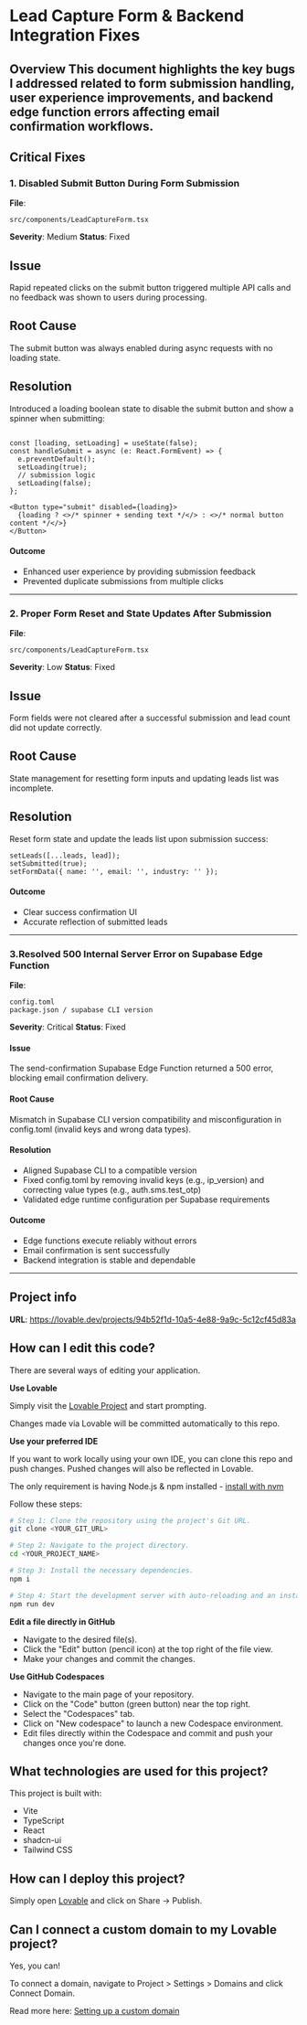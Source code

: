 # Lead Capture Form & Backend Integration Fixes

## Overview This document highlights the key bugs I addressed related to form submission handling, user experience improvements, and backend edge function errors affecting email confirmation workflows.

## Critical Fixes

### 1. Disabled Submit Button During Form Submission

**File**:

```
src/components/LeadCaptureForm.tsx
```

**Severity**: Medium
**Status**: Fixed

## Issue
Rapid repeated clicks on the submit button triggered multiple API calls and no feedback was shown to users during processing.

## Root Cause
The submit button was always enabled during async requests with no loading state.

## Resolution
Introduced a loading boolean state to disable the submit button and show a spinner when submitting:

```tsx

const [loading, setLoading] = useState(false);
const handleSubmit = async (e: React.FormEvent) => {
  e.preventDefault();
  setLoading(true);
  // submission logic
  setLoading(false);
};

<Button type="submit" disabled={loading}>
  {loading ? <>/* spinner + sending text */</> : <>/* normal button content */</>}
</Button>

```

#### Outcome
- Enhanced user experience by providing submission feedback
- Prevented duplicate submissions from multiple clicks

---

### 2. Proper Form Reset and State Updates After Submission

**File**:

```
src/components/LeadCaptureForm.tsx
```

**Severity**: Low
**Status**:  Fixed


## Issue
Form fields were not cleared after a successful submission and lead count did not update correctly.

## Root Cause
State management for resetting form inputs and updating leads list was incomplete.

## Resolution
Reset form state and update the leads list upon submission success:

```tsx
setLeads([...leads, lead]);
setSubmitted(true);
setFormData({ name: '', email: '', industry: '' });
```

#### Outcome
-  Clear success confirmation UI
-  Accurate reflection of submitted leads

---

### 3.Resolved 500 Internal Server Error on Supabase Edge Function

**File**:

```
config.toml  
package.json / supabase CLI version  
```

**Severity**: Critical
**Status**: Fixed

#### Issue
The send-confirmation Supabase Edge Function returned a 500 error, blocking email confirmation delivery.

#### Root Cause
Mismatch in Supabase CLI version compatibility and misconfiguration in config.toml (invalid keys and wrong data types).

#### Resolution
- Aligned Supabase CLI to a compatible version
- Fixed config.toml by removing invalid keys (e.g., ip_version) and correcting value types (e.g., auth.sms.test_otp)
- Validated edge runtime configuration per Supabase requirements

#### Outcome
- Edge functions execute reliably without errors
- Email confirmation is sent successfully
- Backend integration is stable and dependable

---



## Project info

**URL**: https://lovable.dev/projects/94b52f1d-10a5-4e88-9a9c-5c12cf45d83a

## How can I edit this code?

There are several ways of editing your application.

**Use Lovable**

Simply visit the [Lovable Project](https://lovable.dev/projects/94b52f1d-10a5-4e88-9a9c-5c12cf45d83a) and start prompting.

Changes made via Lovable will be committed automatically to this repo.

**Use your preferred IDE**

If you want to work locally using your own IDE, you can clone this repo and push changes. Pushed changes will also be reflected in Lovable.

The only requirement is having Node.js & npm installed - [install with nvm](https://github.com/nvm-sh/nvm#installing-and-updating)

Follow these steps:

```sh
# Step 1: Clone the repository using the project's Git URL.
git clone <YOUR_GIT_URL>

# Step 2: Navigate to the project directory.
cd <YOUR_PROJECT_NAME>

# Step 3: Install the necessary dependencies.
npm i

# Step 4: Start the development server with auto-reloading and an instant preview.
npm run dev
```

**Edit a file directly in GitHub**

- Navigate to the desired file(s).
- Click the "Edit" button (pencil icon) at the top right of the file view.
- Make your changes and commit the changes.

**Use GitHub Codespaces**

- Navigate to the main page of your repository.
- Click on the "Code" button (green button) near the top right.
- Select the "Codespaces" tab.
- Click on "New codespace" to launch a new Codespace environment.
- Edit files directly within the Codespace and commit and push your changes once you're done.

## What technologies are used for this project?

This project is built with:

- Vite
- TypeScript
- React
- shadcn-ui
- Tailwind CSS

## How can I deploy this project?

Simply open [Lovable](https://lovable.dev/projects/94b52f1d-10a5-4e88-9a9c-5c12cf45d83a) and click on Share -> Publish.

## Can I connect a custom domain to my Lovable project?

Yes, you can!

To connect a domain, navigate to Project > Settings > Domains and click Connect Domain.

Read more here: [Setting up a custom domain](https://docs.lovable.dev/tips-tricks/custom-domain#step-by-step-guide)
